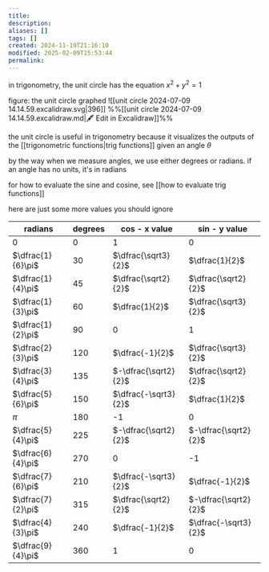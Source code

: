 ```yaml
---
title: 
description: 
aliases: []
tags: []
created: 2024-11-19T21:16:10
modified: 2025-02-09T15:53:44
permalink:
---
```


in trigonometry, the unit circle has the equation $x^2+y^2=1$

figure: the unit circle graphed
![[unit circle 2024-07-09 14.14.59.excalidraw.svg|396]]
%%[[unit circle 2024-07-09 14.14.59.excalidraw.md|🖋 Edit in Excalidraw]]%%


the unit circle is useful in trigonometry because it visualizes the outputs of the [[trigonometric functions|trig functions]] given an angle $\theta$

by the way when we measure angles, we use either degrees or radians. if an angle has no units, it's in radians

for how to evaluate the sine and cosine, see [[how to evaluate trig functions]]



here are just some more values you should ignore

| radians           | degrees | cos - x value        | sin - y value        |
| ----------------- | ------- | -------------------- | -------------------- |
| 0                 | 0       | 1                    | 0                    |
| $\dfrac{1}{6}\pi$ | 30      | $\dfrac{\sqrt3}{2}$  | $\dfrac{1}{2}$       |
| $\dfrac{1}{4}\pi$ | 45      | $\dfrac{\sqrt2}{2}$  | $\dfrac{\sqrt2}{2}$  |
| $\dfrac{1}{3}\pi$ | 60      | $\dfrac{1}{2}$       | $\dfrac{\sqrt3}{2}$  |
| $\dfrac{1}{2}\pi$ | 90      | 0                    | 1                    |
| $\dfrac{2}{3}\pi$ | 120     | $\dfrac{-1}{2}$      | $\dfrac{\sqrt3}{2}$  |
| $\dfrac{3}{4}\pi$ | 135     | $-\dfrac{\sqrt2}{2}$ | $\dfrac{\sqrt2}{2}$  |
| $\dfrac{5}{6}\pi$ | 150     | $\dfrac{-\sqrt3}{2}$ | $\dfrac{1}{2}$       |
| $\pi$             | 180     | -1                   | 0                    |
| $\dfrac{5}{4}\pi$ | 225     | $-\dfrac{\sqrt2}{2}$ | $-\dfrac{\sqrt2}{2}$ |
| $\dfrac{6}{4}\pi$ | 270     | 0                    | -1                   |
| $\dfrac{7}{6}\pi$ | 210     | $\dfrac{-\sqrt3}{2}$ | $\dfrac{-1}{2}$      |
| $\dfrac{7}{2}\pi$ | 315     | $\dfrac{\sqrt2}{2}$  | $-\dfrac{\sqrt2}{2}$ |
| $\dfrac{4}{3}\pi$ | 240     | $\dfrac{-1}{2}$      | $\dfrac{-\sqrt3}{2}$ |
| $\dfrac{9}{4}\pi$ | 360     | 1                    | 0                    |
